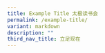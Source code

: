 ```yaml
---
title: Example Title 太极读书会
permalink: /example-title/
variant: markdown
description: ""
third_nav_title: 立足现在
---
```

